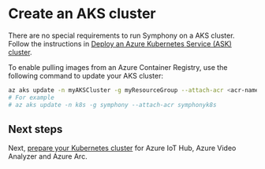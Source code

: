 # Create an AKS cluster

There are no special requirements to run Symphony on a AKS cluster. Follow the instructions in [Deploy an Azure Kubernetes Service (ASK) cluster](https://docs.microsoft.com/azure/aks/kubernetes-walkthrough).

To enable pulling images from an Azure Container Registry, use the following command to update your AKS cluster:

```bash
az aks update -n myAKSCluster -g myResourceGroup --attach-acr <acr-name>
# For example
# az aks update -n k8s -g symphony --attach-acr symphonyk8s
```

## Next steps

Next, [prepare your Kubernetes cluster](./prepare_k8s.md) for Azure IoT Hub, Azure Video Analyzer and Azure Arc.
